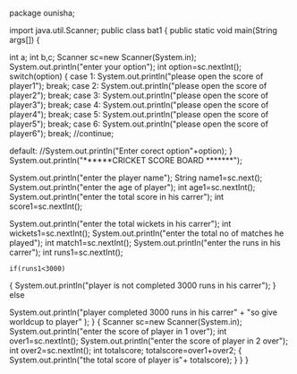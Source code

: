 package ounisha;

import java.util.Scanner;
public class bat1
{
public static void main(String args[])
{

int a;
int b,c;
Scanner sc=new Scanner(System.in);
System.out.println("enter your option");
int option=sc.nextInt();
switch(option)
{
case 1:
System.out.println("please open the score of player1");
break;
case 2:
System.out.println("please open the score of player2");
break;
case 3:
System.out.println("please open the score of player3");
break;
case 4:
System.out.println("please open the score of player4");
break;
case 5:
System.out.println("please open the score of player5");
break;
case 6:
System.out.println("please open the score of player6");
break;
//continue;

default:
//System.out.println("Enter corect option"+option);
}
System.out.println("******CRICKET SCORE BOARD *******");

System.out.println("enter the player name");
String name1=sc.next();
System.out.println("enter the age of player");
int age1=sc.nextInt();
System.out.println("enter the total score in his carrer");
int score1=sc.nextInt();

System.out.println("enter the total wickets in his carrer");
int wickets1=sc.nextInt();
System.out.println("enter the total no of matches he played");
int match1=sc.nextInt();
System.out.println("enter the runs in his carrer");
int runs1=sc.nextInt();

	if(runs1<3000)
{
System.out.println("player is not completed 3000 runs in his carrer");
}
else

System.out.println("player completed 3000 runs in his carrer" + "so give worldcup to player" );
}
{
Scanner sc=new Scanner(System.in);
System.out.println("enter the score of player in 1 over");
int over1=sc.nextInt();
System.out.println("enter the score of player in 2 over");
int over2=sc.nextInt();
int totalscore;
totalscore=over1+over2;
{
System.out.println("the total score of player is"+ totalscore);
}
}
}
